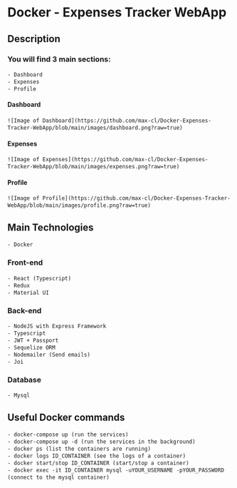 # Docker - Expenses Tracker WebApp

## Description

### You will find 3 main sections:

    - Dashboard
    - Expenses
    - Profile

#### Dashboard

    ![Image of Dashboard](https://github.com/max-cl/Docker-Expenses-Tracker-WebApp/blob/main/images/dashboard.png?raw=true)

#### Expenses

    ![Image of Expenses](https://github.com/max-cl/Docker-Expenses-Tracker-WebApp/blob/main/images/expenses.png?raw=true)

#### Profile

    ![Image of Profile](https://github.com/max-cl/Docker-Expenses-Tracker-WebApp/blob/main/images/profile.png?raw=true)

## Main Technologies

    - Docker

### Front-end

    - React (Typescript)
    - Redux
    - Material UI

### Back-end

    - NodeJS with Express Framework
    - Typescript
    - JWT + Passport
    - Sequelize ORM
    - Nodemailer (Send emails)
    - Joi

### Database

    - Mysql

## Useful Docker commands

    - docker-compose up (run the services)
    - docker-compose up -d (run the services in the background)
    - docker ps (list the containers are running)
    - docker logs ID_CONTAINER (see the logs of a container)
    - docker start/stop ID_CONTAINER (start/stop a container)
    - docker exec -it ID_CONTAINER mysql -uYOUR_USERNAME -pYOUR_PASSWORD (connect to the mysql container)
